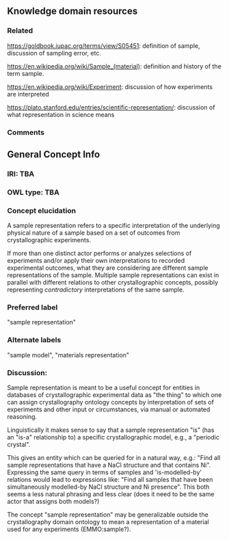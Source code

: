 ## Knowledge domain resources

### Related

https://goldbook.iupac.org/terms/view/S05451: definition of sample, discussion of sampling error, etc.

https://en.wikipedia.org/wiki/Sample_(material): definition and history of the term sample.

https://en.wikipedia.org/wiki/Experiment: discussion of how experiments are interpreted

https://plato.stanford.edu/entries/scientific-representation/: discussion of what representation in science means

### Comments

## General Concept Info

### IRI: TBA
### OWL type: TBA
### Concept elucidation
A sample representation refers to a specific interpretation of the underlying physical nature of a sample based on a set of outcomes from crystallographic experiments.

If more than one distinct actor performs or analyzes selections of experiments and/or apply their own interpretations to recorded experimental outcomes, what they are considering are different sample representations of the sample.
Multiple sample representations can exist in parallel with different relations to other crystallographic concepts, possibly representing *contradictory* interpretations of the same sample.

### Preferred label
"sample representation"
### Alternate labels
"sample model", "materials representation"
### Discussion:
Sample representation is meant to be a useful concept for entities in databases of crystallographic experimental data as "the thing" to which one can assign crystallography ontology concepts by interpretation of sets of experiments and other input or circumstances, via manual or automated reasoning.

Linguistically it makes sense to say that a sample representation "is" (has an "is-a" relationship to) a specific crystallographic model, e.g., a "periodic crystal".

This gives an entity which can be queried for in a natural way, e.g.: "Find all sample representations that have a NaCl structure and that contains Ni".
Expressing the same query in terms of samples and 'is-modelled-by' relations would lead to expressions like: "Find all samples that have been simultaneously modelled-by NaCl structure and Ni presence".
This both seems a less natural phrasing and less clear (does it need to be the same actor that assigns both models?)

The concept "sample representation" may be generalizable outside the crystallography domain ontology to mean a representation of a material used for any experiments (EMMO:sample?).
